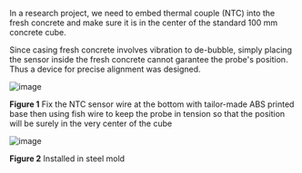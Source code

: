 In a research project, we need to embed thermal couple (NTC) into the fresh concrete and make sure it is in the center of the standard 100 mm concrete cube. 

Since casing fresh concrete involves vibration to de-bubble, simply placing the sensor inside the fresh concrete cannot garantee the probe's position. Thus a device for precise alignment was designed. 

![image](https://github.com/treesess/STEAMRELAY/assets/20311124/94b54e06-5632-4bd8-ac2f-0af89f6d3e51)

**Figure 1** Fix the NTC sensor wire at the bottom with tailor-made ABS printed base then using fish wire to keep the probe in tension so that the position will be surely in the very center of the cube

![image](https://github.com/treesess/STEAMRELAY/assets/20311124/19e35217-5440-4e61-a2a7-159b2493d9ca)

**Figure 2** Installed in steel mold
